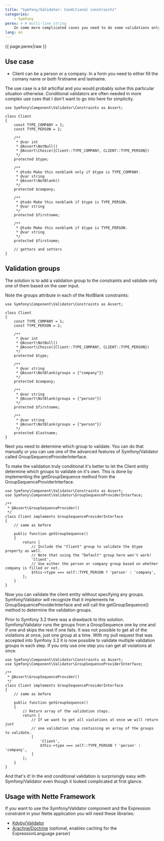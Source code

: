 ```yaml
---
title: "Symfony/Validator: Conditional constraints"
categories:
    - Symfony
perex: > # multi-line string
    In some more complicated cases you need to do some validations only if some condition is met. This article covers the tricks you should use including a new feature in Symfony 3.2.
lang: en
---
```


<p class="perex">{{ page.perex|raw }}</p>

Use case
----

- Client can be a person or a company. In a form you need to either fill the comany name or both firstname and lastname.

The use case is a bit articifial and you would probably solve this particular situation otherwise. Conditional validators are often needed in more complex use cses that I don't want to go into here for simplicity.

```language-php
use Symfony\Component\Validator\Constraints as Assert;

class Client
{
    const TYPE_COMPANY = 1;
    const TYPE_PERSON = 2;

    /**
     * @var int
     * @Assert\NotNull()
     * @Assert\Choice({Client::TYPE_COMPANY, CLIENT::TYPE_PERSON})
     */
    protected $type;

    /**
     * @todo Make this nonblank only if $type is TYPE_COMPANY.
     * @var string
     * @Assert\NotBlank()
     */
    protected $company;

    /**
     * @todo Make this nonblank if $type is TYPE_PERSON.
     * @var string
     */
    protected $firstname;

    /**
     * @todo Make this nonblank if $type is TYPE_PERSON.
     * @var string
     */
    protected $firstname;

    // getters and setters
}
```

Validation groups
----

The solution is to add a validation group to the constraints and validate only one of them based on the user input.

Note the groups attribute in each of the NotBlank constraints:

```language-php
use Symfony\Component\Validator\Constraints as Assert;

class Client
{
    const TYPE_COMPANY = 1;
    const TYPE_PERSON = 2;

    /**
     * @var int
     * @Assert\NotNull()
     * @Assert\Choice({Client::TYPE_COMPANY, CLIENT::TYPE_PERSON})
     */
    protected $type;

    /**
     * @var string
     * @Assert\NotBlank(groups = {"company"})
     */
    protected $company;

    /**
     * @var string
     * @Assert\NotBlank(groups = {"person"})
     */
    protected $firstname;

    /**
     * @var string
     * @Assert\NotBlank(groups = {"person"})
     */
    protected $lastname;
}
```

Next you need to determine which group to validate. You can do that manually or you can use one of the advanced features of Symfony/Validator called GroupSequenceProviderInterface.

To make the validation truly conditional it's better to let the Client entity determine which groups to validate on it's own. This is done by implementing the getGroupSequence method from the GroupSequenceProviderInterface.

```language-php
use Symfony\Component\Validator\Constraints as Assert;
use Symfony\Component\Validator\GroupSequenceProviderInterface;

/**
 * @Assert\GroupSequenceProvider()
 */
class Client implements GroupSequenceProviderInterface
{
    // same as before
    
    public function getGroupSequence()
    {
        return [
            // Include the "Client" group to validate the $type property as well.
            // Note that using the "Default" group here won't work!
            'Client',
            // Use either the person or company group based on whether company is filled or not.
            $this->type === self::TYPE_PERSON ? 'person' : 'company',
        ];
    }
}
```

Now you can validate the client entity without specifying any groups. Symfony/Validator will recognize that it implements he GroupSequenceProviderInterface and will call the getGroupSequence() method to determine the validation groups.

Prior to Symfony 3.2 there was a drawback to this solution. Symfony/Validator runs the groups from a GroupSequence one by one and if one and skips the rest if one fails. It was not possible to get all of the violations at once, just one group at a time. With my pull request that was accepted into Symfony 3.2 it is now possible to validate multiple validation groups in each step. If you only use one step you can get all violations at once.

```language-php
use Symfony\Component\Validator\Constraints as Assert;
use Symfony\Component\Validator\GroupSequenceProviderInterface;

/**
 * @Assert\GroupSequenceProvider()
 */
class Client implements GroupSequenceProviderInterface
{    
    // same as before

    public function getGroupSequence()
    {
        // Return array of the validation steps.
        return [
            // If we want to get all violations at once we will return just
            // one validation step containing an array of the groups to validate.
            [
                'Client',
                $this->type === self::TYPE_PERSON ? 'person' : 'company',
            ]
        ];
    }
}
```

And that's it! In the end conditional validation is surprisingly easy with Symfony/Validator even though it looked complicated at first glance.

Usage with Nette Framework
----

If you want to use the Symfony/Validator component and the Expression constraint in your Nette application you will need these libraries:

- [Kdyby/Validator](https://github.com/Kdyby/Validator)
- [Arachne/Doctrine](https://github.com/Arachne/Doctrine) (optional, enables caching for the ExpressionLanguage parser)
